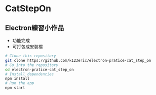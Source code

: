 # CatStepOn

## Electron練習小作品

- 功能完成
- 可打包成安裝檔

```bash
# Clone this repository
git clone https://github.com/k123eric/electron-pratice-cat_step_on
# Go into the repository
cd electron-pratice-cat_step_on
# Install dependencies
npm install
# Run the app
npm start
```